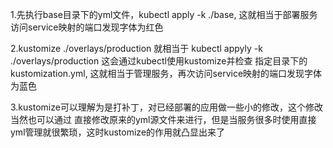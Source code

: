 1.先执行base目录下的yml文件，kubectl apply -k ./base,  这就相当于部署服务
访问service映射的端口发现字体为红色
<br >  

2.kustomize ./overlays/production 就相当于 
kubectl appyly -k ./overlays/production 这会通过kubectl使用kustomize并检查
指定目录下的 kustomization.yml, 这就相当于管理服务，再次访问service映射的端口发现字体为蓝色
<br >
   
3.kustomize可以理解为是打补丁，对已经部署的应用做一些小的修改，这个修改当然也可以通过
直接修改原来的yml源文件来进行，但是当服务很多时使用直接yml管理就很繁琐，这时kustomize的作用就凸显出来了
